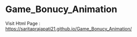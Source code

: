 # Game_Bonucy_Animation
Visit Html Page :  https://saritaprajapati21.github.io/Game_Bonucy_Animation/
